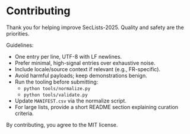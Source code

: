 # Contributing

Thank you for helping improve SecLists-2025. Quality and safety are the priorities.

Guidelines:
- One entry per line, UTF-8 with LF newlines.
- Prefer minimal, high-signal entries over exhaustive noise.
- Include locale/source context if relevant (e.g., FR-specific).
- Avoid harmful payloads; keep demonstrations benign.
- Run the tooling before submitting:
  - `python tools/normalize.py`
  - `python tools/validate.py`
- Update `MANIFEST.csv` via the normalize script.
- For large lists, provide a short README section explaining curation criteria.

By contributing, you agree to the MIT license.
